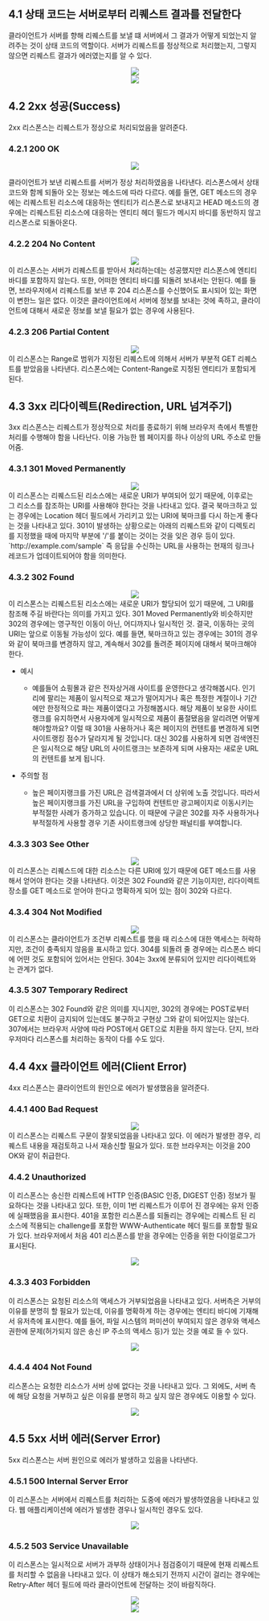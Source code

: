 ## 4.1 상태 코드는 서버로부터 리퀘스트 결과를 전달한다
클라이언트가 서버를 향해 리퀘스트를 보낼 떄 서버에서 그 결과가 어떻게 되었는지 알려주는 것이 상태 코드의 역할이다. 서버가 리퀘스트를 정상적으로 처리했는지, 그렇지 않으면 리퀘스트 결과가 에러였는지를 알 수 있다.
<div align="center">
<img src="https://user-images.githubusercontent.com/97272787/223442641-2caa4b5d-c509-403c-bc5c-65953a3052f2.png">
</div>

<div align="center">
<img src="https://user-images.githubusercontent.com/97272787/223442878-8969e3c8-31c9-4b5c-8d9a-765f38cb71f7.png">
</div>

## 4.2 2xx 성공(Success)

2xx 리스폰스는 리퀘스트가 정상으로 처리되었음을 알려준다.

### 4.2.1 200 OK
<div align="center">
<img src="https://user-images.githubusercontent.com/97272787/223449789-f45a3150-8be4-4222-8283-69ec2723e096.png">
</div>

클라이언트가 보낸 리퀘스트를 서버가 정상 처리하였음을 나타낸다.
리스폰스에서 상태 코드와 함께 되돌아 오는 정보는 메소드에 따라 다르다. 예를 들면, GET 메소드의 경우에는 리퀘스트된 리소스에 대응하는 엔티티가 리스폰스로 보내지고 HEAD 메소드의 경우에는 리퀘스트된 리소스에 대응하는 엔티티 헤더 필드가 메시지 바디를 동반하지 않고 리스폰스로 되돌아온다.

### 4.2.2 204 No Content
<div align="center">
<img src="https://user-images.githubusercontent.com/97272787/223449817-d57f0050-3fc0-461d-aa56-bcf83d51d123.png">
</div>
이 리스폰스는 서버가 리퀘스트를 받아서 처리하는데는 성공했지만 리스폰스에 엔티티 바디를 포함하지 않는다. 또한, 어떠한 엔티티 바디를 되돌려 보내서는 안된다. 예를 들면, 브라우저에서 리퀘스트를 보낸 후 204 리스폰스를 수신했어도 표시되어 있는 화면이 변한느 일은 없다.
이것은 클라이언트에서 서버에 정보를 보내는 것에 족하고, 클라이언트에 대해서 새로운 정보를 보낼 필요가 없는 경우에 사용된다.

### 4.2.3 206 Partial Content
<div align="center">
<img src="https://user-images.githubusercontent.com/97272787/223449845-8c0e6b3c-94f0-4100-9e28-e496daf233f1.png">
</div>
이 리스폰스는 Range로 범위가 지정된 리퀘스트에 의해서 서버가 부분적 GET 리퀘스트를 받았음을 나타낸다. 리스폰스에는 Content-Range로 지정된 엔티티가 포함되게 된다.


## 4.3 3xx 리다이렉트(Redirection, URL 넘겨주기)

3xx 리스폰스는 리퀘스트가 정상적으로 처리를 종료하기 위해 브라우저 측에서 특별한 처리를 수행해야 함을 나타난다.
이용 가능한 웹 페이지를 하나 이상의 URL 주소로 만들어줌.

### 4.3.1 301 Moved Permanently
<div align="center">
<img src="https://user-images.githubusercontent.com/97272787/223449864-70a24ece-e5d2-436a-a9ce-b0652086966e.png">
</div>
이 리스폰스는 리퀘스드된 리소스에는 새로운 URI가 부여되어 있기 때문에, 이후로는 그 리소스를 참조하는 URI를 사용해야 한다는 것을 나타내고 있다. 결국 북마크하고 있는 경우에는 Location 헤더 필드에서 가리키고 있는 URI에 북마크를 다시 하는게 좋다는 것을 나타내고 있다.
301이 발생하는 상황으로는 아래의 리퀘스트와 같이 디렉토리를 지정했을 때에 마지막 부분에 '/'를 붙이는 것이는 것을 잊은 경우 등이 있다.
`http://example.com/sample`
즉 응답을 수신하는 URL을 사용하는 현재의 링크나 레코드가 업데이트되어야 함을 의미한다.

### 4.3.2 302 Found
<div align="center">
<img src="https://user-images.githubusercontent.com/97272787/223449906-12571dab-d9b9-454c-a91e-56ed359e6386.png">
</div>
이 리스폰스는 리퀘스트된 리소스에는 새로운 URI가 할당되어 있기 때문에, 그 URI를 참조해 주길 바란다는 의미를 가지고 있다.
301 Moved Permanently와 비슷하지만 302의 경우에는 영구적인 이동이 아닌, 어디까지나 일시적인 것.
결국, 이동하는 곳의 URI는 앞으로 이동될 가능성이 있다. 예를 들면, 북마크하고 있는 경우에는 301의 경우와 같이 북마크를 변경하지 않고, 계속해서 302를 돌려준 페이지에 대해서 북마크해야 한다.

- 예시
    - 예를들어 쇼핑몰과 같은 전자상거래 사이트를 운영한다고 생각해봅시다. 인기리에 팔리는 제품이 일시적으로 재고가 떨어지거나 혹은 특정한 계절이나 기간에만 한정적으로 파는 제품이였다고 가정해봅시다. 해당 제품이 보유한 사이트랭크를 유지하면서 사용자에게 일시적으로 제품이 품절됐음을 알리려면 어떻게 해야할까요? 이럴 때 301을 사용하거나 혹은 페이지의 컨텐트를 변경하게 되면 사이트랭킹 점수가 달라지게 될 것입니다. 대신 302를 사용하게 되면 검색엔진은 일시적으로 해당 URL의 사이트랭크는 보존하게 되며 사용자는 새로운 URL의 컨텐트를 보게 됩니다.


- 주의할 점
    - 높은 페이지랭크를 가진 URL은 검색결과에서 더 상위에 노출 것입니다. 따라서 높은 페이지랭크를 가진 URL을 구입하여 컨텐트만 광고페이지로 이동시키는 부적절한 사례가 증가하고 있습니다. 이 때문에 구글은 302를 자주 사용하거나 부적절하게 사용할 경우 기존 사이트랭크에 상당한 패널티를 부여합니다.

### 4.3.3 303 See Other
<div align="center">
<img src="https://user-images.githubusercontent.com/97272787/223449939-3db8fa76-6011-494f-9f9e-e7e48e497b92.png">
</div>
이 리스폰스는 리퀘스드에 대한 리소스는 다른 URI에 있기 때문에 GET 메소드를 사용해서 얻어야 한다는 것을 나타낸다. 이것은 302 Found와 같은 기능이지만, 리다이렉트 장소를 GET 메소드로 얻어야 한다고 명확하게 되어 있는 점이 302와 다르다.

### 4.3.4 304 Not Modified
<div align="center">
<img src="https://user-images.githubusercontent.com/97272787/223449969-9a4db590-dad0-4041-a59e-cef26b66e52a.png">
</div>
이 리스폰스는 클라이언트가 조건부 리퀘스트를 했을 때 리소스에 대한 액세스는 허락하지만, 조건이 충족되지 않음을 표시하고 있다. 304를 되돌려 줄 경우에는 리스폰스 바디에 어떤 것도 포함되어 있어서는 안된다.
304는 3xx에 분류되어 있지만 리다이렉트와는 관계가 없다.

### 4.3.5 307 Temporary Redirect
이 리스폰스는 302 Found와 같은 의미를 지니지만, 302의 경우에는 POST로부터 GET으로 치환이 금지되어 있는데도 불구하고 구현상 그와 같이 되어있지는 않는다.
307에서는 브라우저 사양에 따라 POST에서 GET으로 치환을 하지 않는다. 단지, 브라우저마다 리스폰스를 처리하는 동작이 다를 수도 있다.

## 4.4 4xx 클라이언트 에러(Client Error)
4xx 리스폰스는 클라이언트의 원인으로 에러가 발생했음을 알려준다.

### 4.4.1 400 Bad Request
<div align="center">
<img src="https://user-images.githubusercontent.com/97272787/223449996-10d3e5cc-bdd8-476b-af0f-4dbe36acd54d.png">
</div>
이 리스폰스는 리퀘스트 구문이 잘못되었음을 나타내고 있다. 이 에러가 발생한 경우, 리퀘스트 내용을 재검토하고 나서 재송신할 필요가 있다. 또한 브라우저는 이것을 200 OK와 같이 취급한다.

### 4.4.2 Unauthorized
이 리스폰스는 송신한 리퀘스트에 HTTP 인증(BASIC 인증, DIGEST 인증) 정보가 필요하다는 것을 나타내고 있다.
또한, 이미 1번 리퀘스트가 이루어 진 경우에는 유저 인증에 실패했음을 표시한다.
401을 포함한 리스폰스를 되돌리는 경우에는 리퀘스트 된 리소스에 적용되는 challenge를 포함한 WWW-Authenticate 헤더 필드를 포함할 필요가 있다. 브라우저에서 처음 401 리스폰스를 받을 경우에는 인증을 위한 다이얼로그가 표시된다.
<div align="center">
<img src="https://user-images.githubusercontent.com/97272787/223450030-6662b391-f704-4416-b465-411d315be2e7.png">
</div>

### 4.3.3 403 Forbidden
이 리스폰스는 요청된 리소스의 액세스가 거부되었음을 나타내고 있다. 서버측은 거부의 이유를 분명히 할 필요가 있는데, 이유를 명확하게 하는 경우에는 엔티티 바디에 기재해서 유저측에 표시한다. 예를 들어, 파일 시스템의 퍼미션이 부여되지 않은 경우와 액세스 권한에 문제(허가되지 않은 송신 IP 주소의 액세스 등)가 있는 것을 예로 들 수 있다.
<div align="center">
<img src="https://user-images.githubusercontent.com/97272787/223450054-11d80486-79d9-4ca7-84c3-6bdf26722be9.png">
</div>

### 4.4.4 404 Not Found
리스폰스는 요청한 리소스가 서버 상에 없다는 것을 나타내고 있다. 그 외에도, 서버 측에 해당 요청을 거부하고 싶은 이유를 분명히 하고 싶지 않은 경우에도 이용할 수 있다.
<div align="center">
<img src="https://user-images.githubusercontent.com/97272787/223450080-99fcdf5b-4fb8-4f1b-9a53-dcb265691cf8.png">
</div>

## 4.5 5xx 서버 에러(Server Error)
5xx 리스폰스는 서버 원인으로 에러가 발생하고 있음을 나타낸다.
### 4.5.1 500 Internal Server Error
이 리스폰스는 서버에서 리퀘스트를 처리하는 도중에 에러가 발생하였음을 나타내고 있다.
웹 애플리케이션에 에러가 발생한 경우나 일시적인 경우도 있다.
<div align="center">
<img src="https://user-images.githubusercontent.com/97272787/223450120-c1c56c96-8f2c-4fa0-8e3a-09176ddaffbd.png">
</div>

### 4.5.2 503 Service Unavailable
이 리스폰스는 일시적으로 서버가 과부하 상태이거나 점검중이기 때문에 현재 리퀘스트를 처리할 수 없음을 나타내고 있다. 이 상태가 해소되기 전까지 시간이 걸리는 경우에는 Retry-After 헤더 필드에 따라 클라이언트에 전달하는 것이 바람직하다.
<div align="center">
<img src="https://user-images.githubusercontent.com/97272787/223450144-5ecd4222-7046-4be5-b730-016737cff92b.png">
</div>

<div align="center">
<img src="https://user-images.githubusercontent.com/97272787/223455950-5226080f-4f98-4091-9ea3-b66e02ca55d6.png">
</div>